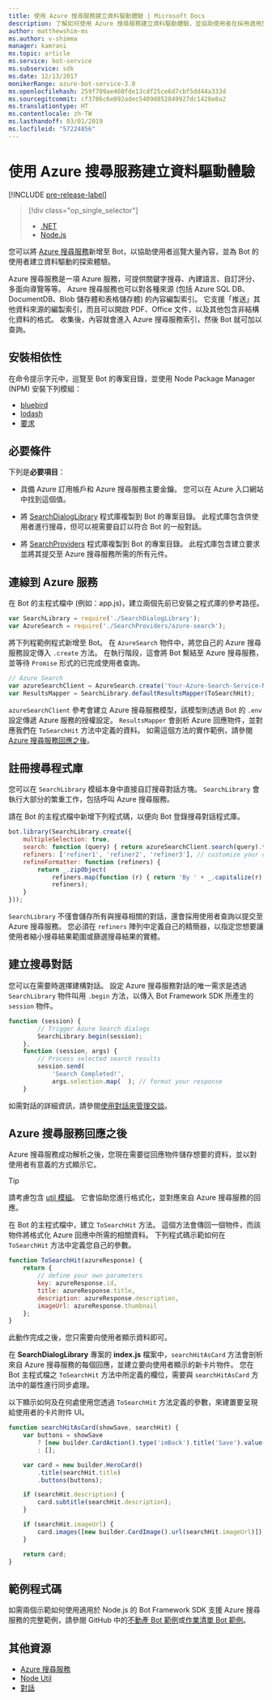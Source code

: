 ```yaml
---
title: 使用 Azure 搜尋服務建立資料驅動體驗 | Microsoft Docs
description: 了解如何使用 Azure 搜尋服務建立資料驅動體驗，並協助使用者在採用適用於 Node.js 的 Bot Framework SDK 和 Azure 搜尋服務的 Bot 中巡覽大量內容。
author: matthewshim-ms
ms.author: v-shimma
manager: kamrani
ms.topic: article
ms.service: bot-service
ms.subservice: sdk
ms.date: 12/13/2017
monikerRange: azure-bot-service-3.0
ms.openlocfilehash: 259f709ae460fde13cdf25ce6d7cbf5dd44a333d
ms.sourcegitcommit: cf3786c6e092adec5409d852849927dc1428e8a2
ms.translationtype: HT
ms.contentlocale: zh-TW
ms.lasthandoff: 03/01/2019
ms.locfileid: "57224856"
---
```

# <a name="create-data-driven-experiences-with-azure-search"></a>使用 Azure 搜尋服務建立資料驅動體驗 

[!INCLUDE [pre-release-label](../includes/pre-release-label-v3.md)]

> [!div class="op_single_selector"]
> - [.NET](../dotnet/bot-builder-dotnet-search-azure.md)
> - [Node.js](../nodejs/bot-builder-nodejs-search-azure.md)

您可以將 [Azure 搜尋服務][search]新增至 Bot，以協助使用者巡覽大量內容，並為 Bot 的使用者建立資料驅動的探索體驗。

Azure 搜尋服務是一項 Azure 服務，可提供關鍵字搜尋、內建語言、自訂評分、多面向導覽等等。 Azure 搜尋服務也可以對各種來源 (包括 Azure SQL DB、DocumentDB、Blob 儲存體和表格儲存體) 的內容編製索引。 它支援「推送」其他資料來源的編製索引，而且可以開啟 PDF、Office 文件，以及其他包含非結構化資料的格式。 收集後，內容就會進入 Azure 搜尋服務索引，然後 Bot 就可加以查詢。

## <a name="install-dependencies"></a>安裝相依性

在命令提示字元中，巡覽至 Bot 的專案目錄，並使用 Node Package Manager (NPM) 安裝下列模組：

* [bluebird](https://www.npmjs.com/package/bluebird)
* [lodash](https://www.npmjs.com/package/lodash)
* [要求](https://www.npmjs.com/package/request)

## <a name="prerequisites"></a>必要條件

下列是**必要項目**： 
- 具備 Azure 訂用帳戶和 Azure 搜尋服務主要金鑰。 您可以在 Azure 入口網站中找到這個值。
- 將 [SearchDialogLibrary](https://github.com/Microsoft/botBuilder-Samples/tree/master/Node/demo-Search/SearchDialogLibrary) 程式庫複製到 Bot 的專案目錄。 此程式庫包含供使用者進行搜尋，但可以視需要自訂以符合 Bot 的一般對話。 

- 將 [SearchProviders](https://github.com/Microsoft/botBuilder-Samples/tree/master/Node/demo-Search/SearchProviders) 程式庫複製到 Bot 的專案目錄。 此程式庫包含建立要求並將其提交至 Azure 搜尋服務所需的所有元件。

## <a name="connect-to-the-azure-service"></a>連線到 Azure 服務 

在 Bot 的主程式檔中 (例如：app.js)，建立兩個先前已安裝之程式庫的參考路徑。 

```javascript
var SearchLibrary = require('./SearchDialogLibrary');
var AzureSearch = require('./SearchProviders/azure-search');
```

將下列程範例程式新增至 Bot。 在 `AzureSearch` 物件中，將您自己的 Azure 搜尋服務設定傳入 `.create` 方法。 在執行階段，這會將 Bot 繫結至 Azure 搜尋服務，並等待 `Promise` 形式的已完成使用者查詢。  

```javascript
// Azure Search
var azureSearchClient = AzureSearch.create('Your-Azure-Search-Service-Name', 'Your-Azure-Search-Primary-Key', 'Your-Azure-Search-Service-Index');
var ResultsMapper = SearchLibrary.defaultResultsMapper(ToSearchHit);
```

 `azureSearchClient` 參考會建立 Azure 搜尋服務模型，該模型則透過 Bot 的 `.env` 設定傳遞 Azure 服務的授權設定。 
 `ResultsMapper` 會剖析 Azure 回應物件，並對應我們在 `ToSearchHit` 方法中定義的資料。 如需這個方法的實作範例，請參閱 [Azure 搜尋服務回應之後](#after-azure-search-responds)。

## <a name="register-the-search-library"></a>註冊搜尋程式庫
您可以在 `SearchLibrary` 模組本身中直接自訂搜尋對話方塊。 `SearchLibrary` 會執行大部分的繁重工作，包括呼叫 Azure 搜尋服務。 

請在 Bot 的主程式檔中新增下列程式碼，以便向 Bot 登錄搜尋對話程式庫。 

```javascript
bot.library(SearchLibrary.create({
    multipleSelection: true,
    search: function (query) { return azureSearchClient.search(query).then(ResultsMapper); },
    refiners: ['refiner1', 'refiner2', 'refiner3'], // customize your own refiners 
    refineFormatter: function (refiners) {
        return _.zipObject(
            refiners.map(function (r) { return 'By ' + _.capitalize(r); }),
            refiners);
    }
}));
```
`SearchLibrary` 不僅會儲存所有與搜尋相關的對話，還會採用使用者查詢以提交至 Azure 搜尋服務。 您必須在 `refiners` 陣列中定義自己的精簡器，以指定您想要讓使用者縮小搜尋結果範圍或篩選搜尋結果的實體。  

## <a name="create-a-search-dialog"></a>建立搜尋對話

您可以在需要時選擇建構對話。 設定 Azure 搜尋服務對話的唯一需求是透過 `SearchLibrary` 物件叫用 `.begin` 方法，以傳入 Bot Framework SDK 所產生的 `session` 物件。 

```javascript
function (session) {
        // Trigger Azure Search dialogs 
        SearchLibrary.begin(session);
    },
    function (session, args) {
        // Process selected search results
        session.send(
            'Search Completed!',
            args.selection.map(  ); // format your response 
    }
```
如需對話的詳細資訊，請參閱[使用對話來管理交談](bot-builder-nodejs-dialog-manage-conversation.md)。

## <a name="after-azure-search-responds"></a>Azure 搜尋服務回應之後 

Azure 搜尋服務成功解析之後，您現在需要從回應物件儲存想要的資料，並以對使用者有意義的方式顯示它。

> [!TIP]
> 請考慮包含 [util 模組][NodeUtil]。 它會協助您進行格式化，並對應來自 Azure 搜尋服務的回應。

在 Bot 的主程式檔中，建立 `ToSearchHit` 方法。 這個方法會傳回一個物件，而該物件將格式化 Azure 回應中所需的相關資料。 下列程式碼示範如何在 `ToSearchHit` 方法中定義您自己的參數。 
 
 ```javascript
 function ToSearchHit(azureResponse) {
     return {
         // define your own parameters 
         key: azureResponse.id,
         title: azureResponse.title,
         description: azureResponse.description,
         imageUrl: azureResponse.thumbnail
     };
 }
```
此動作完成之後，您只需要向使用者顯示資料即可。 

 在 **SearchDialogLibrary** 專案的 **index.js** 檔案中，`searchHitAsCard` 方法會剖析來自 Azure 搜尋服務的每個回應，並建立要向使用者顯示的新卡片物件。 您在 Bot 主程式檔之 `ToSearchHit` 方法中所定義的欄位，需要與 `searchHitAsCard` 方法中的屬性進行同步處理。 

以下顯示如何及在何處使用您透過 `ToSearchHit` 方法定義的參數，來建置要呈現給使用者的卡片附件 UI。 

```javascript
function searchHitAsCard(showSave, searchHit) {
    var buttons = showSave
        ? [new builder.CardAction().type('imBack').title('Save').value(searchHit.key)]
        : [];

    var card = new builder.HeroCard()
        .title(searchHit.title) 
        .buttons(buttons);

    if (searchHit.description) {
        card.subtitle(searchHit.description);
    }

    if (searchHit.imageUrl) {
        card.images([new builder.CardImage().url(searchHit.imageUrl)]);
    }

    return card;
}
```

## <a name="sample-code"></a>範例程式碼

如需兩個示範如何使用適用於 Node.js 的 Bot Framework SDK 支援 Azure 搜尋服務的完整範例，請參閱 GitHub 中的[不動產 Bot 範例](https://github.com/Microsoft/BotBuilder-Samples/tree/v3-sdk-samples/Node/demo-Search/RealEstateBot)或[作業清單 Bot 範例](https://github.com/Microsoft/BotBuilder-Samples/tree/v3-sdk-samples/Node/demo-Search/JobListingBot)。 

## <a name="additional-resources"></a>其他資源

* [Azure 搜尋服務][search]
* [Node Util][NodeUtil]
* [對話](bot-builder-nodejs-dialog-manage-conversation.md)

[NodeUtil]: https://nodejs.org/api/util.html
[search]: /azure/search/search-what-is-azure-search

